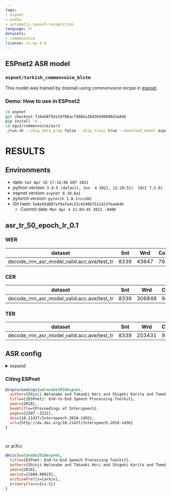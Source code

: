 ```yaml
---
tags:
- espnet
- audio
- automatic-speech-recognition
language: tr
datasets:
- commonvoice
license: cc-by-4.0
---
```


## ESPnet2 ASR model 

### `espnet/turkish_commonvoice_blstm`

This model was trained by dzeinali using commonvoice recipe in [espnet](https://github.com/espnet/espnet/).

### Demo: How to use in ESPnet2

```bash
cd espnet
git checkout 716eb8f92e19708acfd08ba3bd39d40890d3a84b
pip install -e .
cd egs2/commonvoice/asr1
./run.sh --skip_data_prep false --skip_train true --download_model espnet/turkish_commonvoice_blstm
```

<!-- Generated by scripts/utils/show_asr_result.sh -->
# RESULTS
## Environments
- date: `Sat Apr 16 17:16:06 EDT 2022`
- python version: `3.9.5 (default, Jun  4 2021, 12:28:51)  [GCC 7.5.0]`
- espnet version: `espnet 0.10.6a1`
- pytorch version: `pytorch 1.8.1+cu102`
- Git hash: `5e6e95d087af8a7a4c33c4248b75114237eae64b`
  - Commit date: `Mon Apr 4 21:04:45 2022 -0400`

## asr_tr_50_epoch_lr_0.1
### WER

|dataset|Snt|Wrd|Corr|Sub|Del|Ins|Err|S.Err|
|---|---|---|---|---|---|---|---|---|
|decode_rnn_asr_model_valid.acc.ave/test_tr|8339|43647|78.5|19.6|2.0|1.6|23.1|50.9|

### CER

|dataset|Snt|Wrd|Corr|Sub|Del|Ins|Err|S.Err|
|---|---|---|---|---|---|---|---|---|
|decode_rnn_asr_model_valid.acc.ave/test_tr|8339|306849|94.3|3.2|2.5|1.1|6.8|50.9|

### TER

|dataset|Snt|Wrd|Corr|Sub|Del|Ins|Err|S.Err|
|---|---|---|---|---|---|---|---|---|
|decode_rnn_asr_model_valid.acc.ave/test_tr|8339|203431|91.0|5.8|3.2|1.3|10.3|50.6|

## ASR config

<details><summary>expand</summary>

```
config: conf/tuning/train_asr_rnn_tr.yaml
print_config: false
log_level: INFO
dry_run: false
iterator_type: sequence
output_dir: exp/asr_tr_50_epoch_lr_0.1
ngpu: 1
seed: 0
num_workers: 1
num_att_plot: 3
dist_backend: nccl
dist_init_method: env://
dist_world_size: null
dist_rank: null
local_rank: 0
dist_master_addr: null
dist_master_port: null
dist_launcher: null
multiprocessing_distributed: false
unused_parameters: false
sharded_ddp: false
cudnn_enabled: true
cudnn_benchmark: false
cudnn_deterministic: true
collect_stats: false
write_collected_feats: false
max_epoch: 50
patience: 3
val_scheduler_criterion:
- valid
- loss
early_stopping_criterion:
- valid
- loss
- min
best_model_criterion:
-   - train
    - loss
    - min
-   - valid
    - loss
    - min
-   - train
    - acc
    - max
-   - valid
    - acc
    - max
keep_nbest_models:
- 10
nbest_averaging_interval: 0
grad_clip: 5.0
grad_clip_type: 2.0
grad_noise: false
accum_grad: 1
no_forward_run: false
resume: true
train_dtype: float32
use_amp: false
log_interval: null
use_matplotlib: true
use_tensorboard: true
use_wandb: false
wandb_project: null
wandb_id: null
wandb_entity: null
wandb_name: null
wandb_model_log_interval: -1
detect_anomaly: false
pretrain_path: null
init_param: []
ignore_init_mismatch: false
freeze_param: []
num_iters_per_epoch: null
batch_size: 16
valid_batch_size: null
batch_bins: 1000000
valid_batch_bins: null
train_shape_file:
- exp/asr_stats_raw_tr_bpe150_sp/train/speech_shape
- exp/asr_stats_raw_tr_bpe150_sp/train/text_shape.bpe
valid_shape_file:
- exp/asr_stats_raw_tr_bpe150_sp/valid/speech_shape
- exp/asr_stats_raw_tr_bpe150_sp/valid/text_shape.bpe
batch_type: folded
valid_batch_type: null
fold_length:
- 80000
- 150
sort_in_batch: descending
sort_batch: descending
multiple_iterator: false
chunk_length: 500
chunk_shift_ratio: 0.5
num_cache_chunks: 1024
train_data_path_and_name_and_type:
-   - dump/raw/train_tr_sp/wav.scp
    - speech
    - sound
-   - dump/raw/train_tr_sp/text
    - text
    - text
valid_data_path_and_name_and_type:
-   - dump/raw/dev_tr/wav.scp
    - speech
    - sound
-   - dump/raw/dev_tr/text
    - text
    - text
allow_variable_data_keys: false
max_cache_size: 0.0
max_cache_fd: 32
valid_max_cache_size: null
optim: adadelta
optim_conf:
    lr: 0.1
scheduler: null
scheduler_conf: {}
token_list:
- <blank>
- <unk>
- ▁
- R
- K
- E
- .
- I
- N
- L
- ı
- A
- M
- T
- U
- Y
- S
- Z
- ş
- ü
- O
- ▁A
- ç
- DI
- MA
- IN
- ▁BU
- LA
- ','
- H
- RA
- LAR
- ▁BIR
- DE
- ME
- ö
- '?'
- Dı
- DA
- AN
- ▁KA
- LI
- LER
- F
- LE
- EN
- P
- B
- V
- DU
- YE
- UN
- ▁G
- TE
- ▁BE
- BI
- YA
- KI
- Tı
- BA
- ▁OL
- TI
- ▁DE
- ▁HA
- ▁YA
- ıN
- AR
- IM
- Sı
- D
- Lı
- ER
- C
- ▁S
- NA
- üN
- IYOR
- ▁NE
- ▁I
- ▁O
- ▁SA
- ▁"
- ▁DA
- SI
- G
- ▁P
- TA
- ▁SE
- ▁VE
- KA
- ''''
- UM
- DEN
- ▁GE
- Dü
- ."
- ıYOR
- ▁TA
- '!'
- CE
- VA
- ▁HE
- UZ
- GI
- ıNDA
- ıNı
- ▁MI
- LAN
- ▁BAş
- ▁ON
- CA
- İ
- DAN
- SIN
- '...'
- ▁DO
- ▁GöR
- ▁KO
- ▁VAR
- ACAK
- ▁GEL
- ▁YAP
- ▁SON
- ▁ET
- ▁IKI
- Ç
- Ş
- '"'
- J
- Ö
- ':'
- â
- Ü
- ;
- '-'
- W
- X
- ’
- ”
- ‘
- î
- ë
- Q
- (
- Â
- û
- “
- )
- ğ
- <sos/eos>
init: null
input_size: null
ctc_conf:
    dropout_rate: 0.0
    ctc_type: builtin
    reduce: true
    ignore_nan_grad: true
joint_net_conf: null
model_conf:
    ctc_weight: 0.5
use_preprocessor: true
token_type: bpe
bpemodel: data/tr_token_list/bpe_unigram150/bpe.model
non_linguistic_symbols: null
cleaner: null
g2p: null
speech_volume_normalize: null
rir_scp: null
rir_apply_prob: 1.0
noise_scp: null
noise_apply_prob: 1.0
noise_db_range: '13_15'
frontend: default
frontend_conf:
    fs: 16k
specaug: specaug
specaug_conf:
    apply_time_warp: true
    time_warp_window: 5
    time_warp_mode: bicubic
    apply_freq_mask: true
    freq_mask_width_range:
    - 0
    - 27
    num_freq_mask: 2
    apply_time_mask: true
    time_mask_width_ratio_range:
    - 0.0
    - 0.05
    num_time_mask: 2
normalize: global_mvn
normalize_conf:
    stats_file: exp/asr_stats_raw_tr_bpe150_sp/train/feats_stats.npz
preencoder: null
preencoder_conf: {}
encoder: vgg_rnn
encoder_conf:
    rnn_type: lstm
    bidirectional: true
    use_projection: true
    num_layers: 4
    hidden_size: 1024
    output_size: 1024
postencoder: null
postencoder_conf: {}
decoder: rnn
decoder_conf:
    num_layers: 2
    hidden_size: 1024
    sampling_probability: 0
    att_conf:
        atype: location
        adim: 1024
        aconv_chans: 10
        aconv_filts: 100
required:
- output_dir
- token_list
version: 0.10.6a1
distributed: false
```

</details>



### Citing ESPnet

```BibTex
@inproceedings{watanabe2018espnet,
  author={Shinji Watanabe and Takaaki Hori and Shigeki Karita and Tomoki Hayashi and Jiro Nishitoba and Yuya Unno and Nelson Yalta and Jahn Heymann and Matthew Wiesner and Nanxin Chen and Adithya Renduchintala and Tsubasa Ochiai},
  title={{ESPnet}: End-to-End Speech Processing Toolkit},
  year={2018},
  booktitle={Proceedings of Interspeech},
  pages={2207--2211},
  doi={10.21437/Interspeech.2018-1456},
  url={http://dx.doi.org/10.21437/Interspeech.2018-1456}
}




```

or arXiv:

```bibtex
@misc{watanabe2018espnet,
  title={ESPnet: End-to-End Speech Processing Toolkit}, 
  author={Shinji Watanabe and Takaaki Hori and Shigeki Karita and Tomoki Hayashi and Jiro Nishitoba and Yuya Unno and Nelson Yalta and Jahn Heymann and Matthew Wiesner and Nanxin Chen and Adithya Renduchintala and Tsubasa Ochiai},
  year={2018},
  eprint={1804.00015},
  archivePrefix={arXiv},
  primaryClass={cs.CL}
}
```
